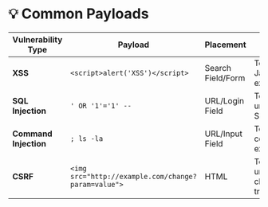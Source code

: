 # 💡 Common Payloads

| Vulnerability Type     | Payload                                | Placement               | Purpose                                                   |
|------------------------|----------------------------------------|-------------------------|-----------------------------------------------------------|
| **XSS**                | `<script>alert('XSS')</script>`         | Search Field/Form       | Tests if JavaScript is executed.                          |
| **SQL Injection**      | `' OR '1'='1' --`                      | URL/Login Field         | Tests for unprotected SQL queries.                       |
| **Command Injection**  | `; ls -la`                             | URL/Input Field         | Tests if system commands are executed.                    |
| **CSRF**               | `<img src="http://example.com/change?param=value">` | HTML                   | Tests if an unauthenticated change can be triggered.      |

